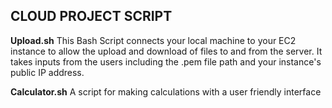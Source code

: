**CLOUD PROJECT SCRIPT**
--

**Upload.sh**
This Bash Script connects your local machine to your EC2 instance to allow the upload and download of files to and from the server.
It takes inputs from the users including the .pem file path and your instance's public IP address.

**Calculator.sh**
A script for making calculations with a user friendly interface
